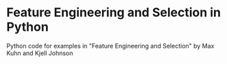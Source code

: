 # Feature Engineering and Selection in Python
 Python code for examples in "Feature Engineering and Selection" by Max Kuhn and Kjell Johnson
